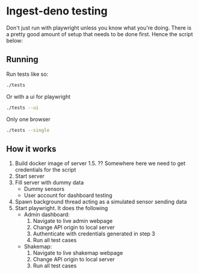 # Ingest-deno testing

Don't just run with playwright unless you know what you're doing. There is a pretty good amount of setup that needs to be done first. Hence the script below:

## Running

Run tests like so:

```sh
./tests
```

Or with a ui for playwright

```sh
./tests --ui
```

Only one browser

```sh
./tests --single
```

## How it works

1. Build docker image of server
   1.5. ?? Somewhere here we need to get credentials for the script
2. Start server
3. Fill server with dummy data
   - Dummy sensors
   - User account for dashboard testing
4. Spawn background thread acting as a simulated sensor sending data
5. Start playwright. It does the following
   - Admin dashboard:
     1. Navigate to live admin webpage
     2. Change API origin to local server
     3. Authenticate with credentials generated in step 3
     4. Run all test cases
   - Shakemap:
     1. Navigate to live shakemap webpage
     2. Change API origin to local server
     3. Run all test cases
